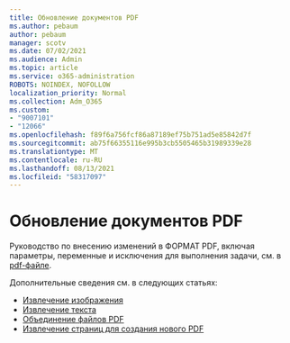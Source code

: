 ```yaml
---
title: Обновление документов PDF
ms.author: pebaum
author: pebaum
manager: scotv
ms.date: 07/02/2021
ms.audience: Admin
ms.topic: article
ms.service: o365-administration
ROBOTS: NOINDEX, NOFOLLOW
localization_priority: Normal
ms.collection: Adm_O365
ms.custom:
- "9007101"
- "12066"
ms.openlocfilehash: f89f6a756fcf86a87189ef75b751ad5e85842d7f
ms.sourcegitcommit: ab75f66355116e995b3cb5505465b31989339e28
ms.translationtype: MT
ms.contentlocale: ru-RU
ms.lasthandoff: 08/13/2021
ms.locfileid: "58317097"
---
```

# <a name="update-pdf-documents"></a>Обновление документов PDF

Руководство по внесению изменений в ФОРМАТ PDF, включая параметры, переменные и исключения для выполнения задачи, см. в [pdf-файле](https://docs.microsoft.com/power-automate/desktop-flows/actions-reference/pdf).

Дополнительные сведения см. в следующих статьях:

- [Извлечение изображения](https://docs.microsoft.com/power-automate/desktop-flows/actions-reference/pdf#pdf-actions)
- [Извлечение текста](https://docs.microsoft.com/power-automate/desktop-flows/actions-reference/pdf#extracttextfrompdfaction)
- [Объединение файлов PDF](https://docs.microsoft.com/power-automate/desktop-flows/actions-reference/pdf#mergefiles)
- [Извлечение страниц для создания нового PDF](https://docs.microsoft.com/power-automate/desktop-flows/actions-reference/pdf#extractpages)
